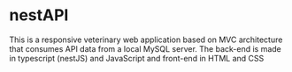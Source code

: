 # nestAPI
This is a responsive veterinary web application based on MVC architecture that consumes API data from a local MySQL server.
The back-end is made in typescript (nestJS) and JavaScript and front-end in HTML and CSS
